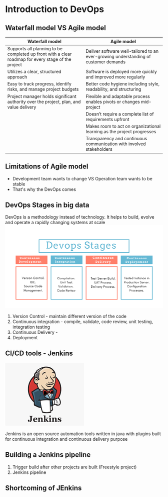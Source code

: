 # Introduction to DevOps

## Waterfall model VS Agile model 

| Waterfall model  | Agile model|
| ------------- | ------------- |
| Supports all planning to be completed up front with a clear roadmap for every stage of the project  | Deliver software well-tailored to an ever-growing understanding of customer demands  |
| Utilizes a clear, structured approach | Software is deployed more quickly and improved more regularly  |
| Easy to track progress, identify risks, and manage project budgets|Better code hygiene including style, readability, and structuring|
| Project manager holds significant authority over the project, plan, and value delivery|Flexible and adaptable process enables pivots or changes mid-project|
||Doesn’t require a complete list of requirements upfront|
||Makes room to act on organizational learning as the project progresses|
||Transparency and continuous communication with involved stakeholders|


## Limitations of Agile model

* Development team wants to change VS Operation team wants to be stable
* That's why the DevOps comes

## DevOps Stages in big data
DevOps is a methodology instead of technology​. It helps to build, evolve and operate a rapidly changing systems at scale​
![alt text](https://github.com/keithonpy/ITC_DevOps_pipeline/blob/main/chart/stages.png)
1. Version Control - maintain different version of the code
2. Continuous integration - compile, validate, code review, unit testing, integration testing
3. Continuous Delivery - 
4. Deployment

## CI/CD tools - Jenkins
![alt text](https://github.com/keithonpy/ITC_DevOps_pipeline/blob/main/chart/Jenkins_icon.png)

Jenkins is an open source automation tools written in java with plugins built for continuous integration and continuous delivery purpose

## Building a Jenkins pipeline

1. Trigger build after other projects are built (Freestyle project)
2. Jenkins pipeline


## Shortcoming of JEnkins
